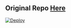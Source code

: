 ## Original Repo [Here](https://github.com/zxlp/tgfs)

[![Deploy](https://www.herokucdn.com/deploy/button.svg)](https://heroku.com/deploy)
